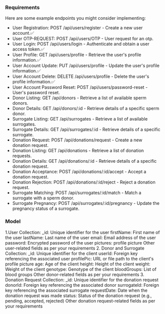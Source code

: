 ### Requirements 
Here are some example endpoints you might consider implementing: 
* User Registration: POST /api/users/register - Create a new user account.✅
* User OTP-REQUEST: POST /api/users/OTP - User request for an otp.
* User Login: POST /api/users/login - Authenticate and obtain a user access token.✅
* User Profile: GET /api/users/profile - Retrieve the user's profile information.✅
* User Account Update: PUT /api/users/profile - Update the user's profile information.✅
* User Account Delete: DELETE /api/users/profile - Delete the user's profile information.✅
* User Account Password Reset: POST /api/users/password-reset - User's password reset.
* Donor Listing: GET /api/donors - Retrieve a list of available sperm donors.
* Donor Details: GET /api/donors/:id - Retrieve details of a specific sperm donor.
* Surrogate Listing: GET /api/surrogates - Retrieve a list of available surrogates.
* Surrogate Details: GET /api/surrogates/:id - Retrieve details of a specific surrogate.
* Donation Request: POST /api/donations/request - Create a new donation request.
* Donation Listing: GET /api/donations - Retrieve a list of donation requests.
* Donation Details: GET /api/donations/:id - Retrieve details of a specific donation request.
* Donation Acceptance: POST /api/donations/:id/accept - Accept a donation request.
* Donation Rejection: POST /api/donations/:id/reject - Reject a donation request.
* Surrogate Matching: POST /api/surrogates/:id/match - Match a surrogate with a sperm donor.
* Surrogate Pregnancy: POST /api/surrogates/:id/pregnancy - Update the pregnancy status of a surrogate.


### Model

1.User Collection:
_id: Unique identifier for the user
firstName: First name of the user
lastName: Last name of the user
email: Email address of the user
password: Encrypted password of the user
pictures: profile picture 
Other user-related fields as per your requirements
2. Donor and Surrogate Collection:
_id: Unique identifier for the client
userId: Foreign key referencing the associated user
profilePic: URL or file path to the client's profile picture
age: Age of the client
height: Height of the client
weight: Weight of the client
genotype: Genotype of the client
bloodGroups: List of blood groups
Other donor-related fields as per your requirements
3. Donation Request Collection:
_id: Unique identifier for the donation request
donorId: Foreign key referencing the associated donor
surrogateId: Foreign key referencing the associated surrogate
requestDate: Date when the donation request was made
status: Status of the donation request (e.g., pending, accepted, rejected)
Other donation request-related fields as per your requirements

